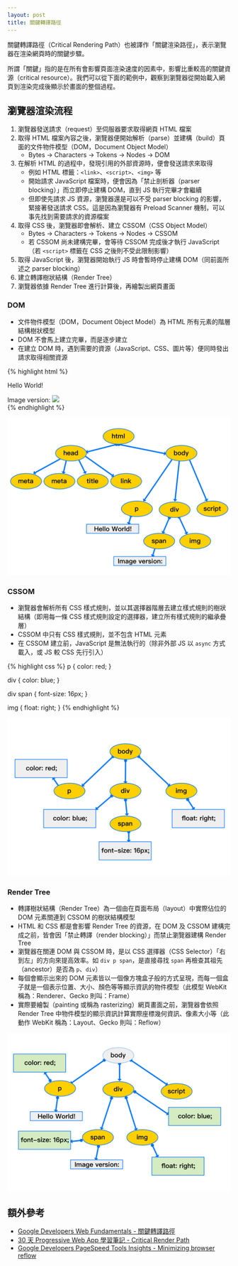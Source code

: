 ```yaml
---
layout: post
title: 關鍵轉譯路徑
---
```

關鍵轉譯路徑（Critical Rendering Path）也被譯作「關鍵渲染路徑」，表示瀏覽器在渲染網頁時的關鍵步驟。

所謂「關鍵」指的是在所有會影響頁面渲染速度的因素中，影響比重較高的關鍵資源（critical resource）。我們可以從下面的範例中，觀察到瀏覽器從開始載入網頁到渲染完成後顯示於畫面的整個過程。

## 瀏覽器渲染流程
1. 瀏覽器發送請求（request）至伺服器要求取得網頁 HTML 檔案
2. 取得 HTML 檔案內容之後，瀏覽器便開始解析（parse）並建構（build）頁面的文件物件模型（DOM，Document Object Model）
   * Bytes -> Characters -> Tokens -> Nodes -> DOM
3. 在解析 HTML 的過程中，發現引用的外部資源時，便會發送請求來取得
   * 例如 HTML 標籤：`<link>`、`<script>`、`<img>` 等
   * 開始請求 JavaScript 檔案時，便會因為「禁止剖析器（parser blocking）」而立即停止建構 DOM，直到 JS 執行完畢才會繼續
   * 但即使先請求 JS 資源，瀏覽器還是可以不受 parser blocking 的影響，緊接著發送請求 CSS。這是因為瀏覽器有 Preload Scanner 機制，可以事先找到需要請求的資源檔案
4. 取得 CSS 後，瀏覽器即會解析、建立 CSSOM（CSS Object Model）
   * Bytes -> Characters -> Tokens -> Nodes -> CSSOM
   * 若 CSSOM 尚未建構完畢，會等待 CSSOM 完成後才執行 JavaScript（若 `<script>` 標籤在 CSS 之後則不受此限制影響）
5. 取得 JavaScript 後，瀏覽器開始執行 JS 時會暫時停止建構 DOM（同前面所述之 parser blocking）
6. 建立轉譯樹狀結構（Render Tree）
7. 瀏覽器依據 Render Tree 進行計算後，再繪製出網頁畫面

### DOM
* 文件物件模型（DOM，Document Object Model）為 HTML 所有元素的階層結構樹狀模型
* DOM 不會馬上建立完畢，而是逐步建立
* 在建立 DOM 時，遇到需要的資源（JavaScript、CSS、圖片等）便同時發出請求取得相關資源

{% highlight html %}
<!DOCTYPE html>
<html lang="zh-TW">
  <head>
    <meta charset="UTF-8">
    <meta name="viewport" content="width=device-width, initial-scale=1, minimum-scale=1, user-scalable=0">
    <title>Example</title>
    <link rel="stylesheet" href="style.css">
  </head>
  <body>
    <p>Hello World!</p>
    <div>
      <span>Image version:</span>
      <img src="image.jpg">
    </div>
    <script src="script.js"></script>
  </body>
</html>
{% endhighlight %}

![Document Object Model](/assets/images/dom.png)

### CSSOM
* 瀏覽器會解析所有 CSS 樣式規則，並以其選擇器階層去建立樣式規則的樹狀結構（即用每一條 CSS 樣式規則設定的選擇器，建立所有樣式規則的繼承疊層）
* CSSOM 中只有 CSS 樣式規則，並不包含 HTML 元素
* 在 CSSOM 建立前，JavaScript 是無法執行的（除非外部 JS 以 `async` 方式載入，或 JS 較 CSS 先行引入）

{% highlight css %}
p {
  color: red;
}

div {
  color: blue;
}

div span {
  font-size: 16px;
}

img {
  float: right;
}
{% endhighlight %}

![CSS Object Model](/assets/images/cssom.png)

### Render Tree
* 轉譯樹狀結構（Render Tree）為一個由在頁面布局（layout）中實際佔位的 DOM 元素關連到 CSSOM 的樹狀結構模型
* HTML 和 CSS 都是會影響 Render Tree 的資源，在 DOM 及 CSSOM 建構完成之前，皆會因「禁止轉譯（render blocking）」而禁止瀏覽器建構 Render Tree
* 瀏覽器在關連 DOM 與 CSSOM 時，是以 CSS 選擇器（CSS Selector）「右到左」的方向來提高效率。如 `div p span`，是直接尋找 `span` 再檢查其祖先（ancestor）是否為 `p`、`div`）
* 每個會顯示出來的 DOM 元素皆以一個像方塊盒子般的方式呈現，而每一個盒子就是一個表示位置、大小、顏色等等顯示資訊的物件模型（此模型 WebKit 稱為：Renderer、Gecko 則叫：Frame）
* 實際要繪製（painting 或稱為 rasterizing）網頁畫面之前，瀏覽器會依照 Render Tree 中物件模型的顯示資訊計算實際座標幾何資訊、像素大小等（此動作 WebKit 稱為：Layout、Gecko 則叫：Reflow）

![Render Tree](/assets/images/render_tree.png)

## 額外參考
* [Google Developers Web Fundamentals - 關鍵轉譯路徑](https://developers.google.com/web/fundamentals/performance/critical-rendering-path/?hl=zh-tw)
* [30 天 Progressive Web App 學習筆記 - Critical Render Path](http://ithelp.ithome.com.tw/articles/10187285)
* [Google Developers PageSpeed Tools Insights - Minimizing browser reflow](https://developers.google.com/speed/articles/reflow?hl=zh-tw)